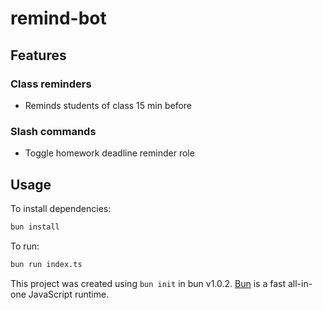 # remind-bot

## Features

### Class reminders

- Reminds students of class 15 min before

### Slash commands

- Toggle homework deadline reminder role

## Usage

To install dependencies:

```bash
bun install
```

To run:

```bash
bun run index.ts
```

This project was created using `bun init` in bun v1.0.2. [Bun](https://bun.sh) is a fast all-in-one JavaScript runtime.
